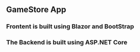 ## GameStore App

### Frontent is built using Blazor and BootStrap
### The Backend is built using ASP.NET Core